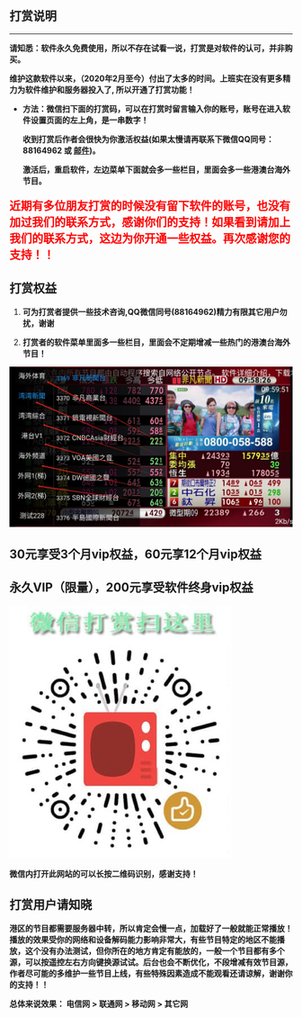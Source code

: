 ## **打赏说明**

- ------

  **请知悉：软件永久免费使用，所以不存在试看一说，打赏是对软件的认可，并非购买。**

  **维护这款软件以来，（2020年2月至今）付出了太多的时间。上班实在没有更多精力为软件维护和服务器投入了, 所以开通了打赏功能！**

  

- **方法：微信扫下面的打赏码，可以在打赏时留言输入你的账号，账号在进入软件设置页面的左上角，是一串数字！**

  **收到打赏后作者会很快为你激活权益(如果太慢请再联系下微信QQ同号：88164962 或 [邮件](mailto:zhoujie218@gmail.com))。**

  **激活后，重启软件，左边菜单下面就会多一些栏目，里面会多一些港澳台海外节目。**

<p style="color:red; font-size:20px; font-weight:bold;">
近期有多位朋友打赏的时候没有留下软件的账号，也没有加过我们的联系方式，感谢你们的支持！如果看到请加上我们的联系方式，这边为你开通一些权益。再次感谢您的支持！！
</p>


## **打赏权益**

1. **可为打赏者提供一些技术咨询,QQ微信同号(88164962)精力有限其它用户勿扰，谢谢**

2. **打赏者的软件菜单里面多一些栏目，里面会不定期增减一些热门的港澳台海外节目！**

   

![image-20240826100011873](assets/image-20240826100011873.webp)



## 30元享受3个月vip权益，60元享12个月vip权益

## 永久VIP（限量），200元享受软件终身vip权益

![202211021904756](assets/202211021904756.jpeg)

**微信内打开此网站的可以长按二维码识别，感谢支持！**





## **打赏用户请知晓**

**港区的节目都需要服务器中转，所以肯定会慢一点，加载好了一般就能正常播放！播放的效果受你的网络和设备解码能力影响非常大，有些节目特定的地区不能播放，这个没有办法测试，但你所在的地方肯定有能放的，一般一个节目都有多个源，可以按遥控左右方向键换源试试。后台也会不断优化，不段增减有效节目源，作者尽可能的多维护一些节目上线，有些特殊因素造成不能观看还请谅解，谢谢你的支持！！**

**总体来说效果： 电信网 > 联通网 > 移动网 > 其它网**


